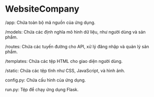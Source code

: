# WebsiteCompany
/app: Chứa toàn bộ mã nguồn của ứng dụng.

/models: Chứa các định nghĩa mô hình dữ liệu, như người dùng và sản phẩm.

/routes: Chứa các tuyến đường cho API, xử lý đăng nhập và quản lý sản phẩm.

/templates: Chứa các tệp HTML cho giao diện người dùng.

/static: Chứa các tệp tĩnh như CSS, JavaScript, và hình ảnh.

config.py: Chứa cấu hình của ứng dụng.

run.py: Tệp để chạy ứng dụng Flask.

